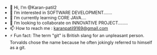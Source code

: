 - 👋 Hi, I’m @Karan-patil2
- 👀 I’m interested in SOFTWARE DEVELOPMENT.......
- 🌱 I’m currently learning CORE JAVA....
- 💞️ I’m looking to collaborate on INNOVATIVE PROJECT........
- 📫 How to reach me : karanpatil9169@gmail.com
- ⚡ Fun fact: The term "git" is British slang for an unpleasant person. Torvalds chose the name because he often jokingly referred to himself as a git.

<!---
Karan-patil2/Karan-patil2 is a ✨ special ✨ repository because its `README.md` (this file) appears on your GitHub profile.
You can click the Preview link to take a look at your changes.
--->
